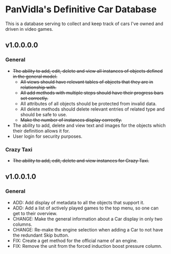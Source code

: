 # PanVidla's Definitive Car Database
This is a database serving to collect and keep track of cars I've owned and driven in video games.

## v1.0.0.0.0
### General
* ~~The ability to add, edit, delete and view all instances of objects defined in the general model.~~
  * ~~All views should have relevant tables of objects that they are in relationship with.~~
  * ~~All add methods with multiple steps should have their progress bars set correctly.~~
  * All attributes of all objects should be protected from invalid data.
  * All delete methods should delete relevant entries of related type and should be safe to use.
  * ~~Make the number of instances display correctly.~~
* The ability to add, delete and view text and images for the objects which their definition allows it for.
* User login for security purposes.

### Crazy Taxi
* ~~The ability to add, edit, delete and view instances for Crazy Taxi.~~

## v1.0.0.1.0
### General
* ADD: Add display of metadata to all the objects that support it.
* ADD: Add a list of actively played games to the top menu, so one can get to their overview.
* CHANGE: Make the general information about a Car display in only two columns.
* CHANGE: Re-make the engine selection when adding a Car to not have the redundant Skip button.
* FIX: Create a get method for the official name of an engine.
* FIX: Remove the unit from the forced induction boost pressure column.
